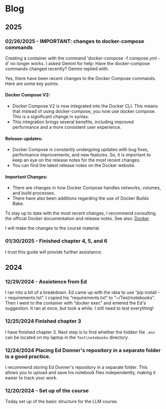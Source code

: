 # Blog

## 2025

### 02/26/2025 - IMPORTANT: changes to docker-compose commands

Creating a container with the command 'docker-compose -f compose.yml -d' no longer works. I asked Gemini for help: Have the docker-compose commands changed recently? Gemini replied with:

Yes, there have been recent changes to the Docker Compose commands. Here are some key points:

#### Docker Compose V2:
- Docker Compose V2 is now integrated into the Docker CLI. This means that instead of using docker-compose, you now use docker compose. This is a significant change in syntax.
- This integration brings several benefits, including improved performance and a more consistent user experience.

#### Release-updates:
- Docker Compose is constantly undergoing updates with bug fixes, performance improvements, and new features. So, it is important to keep an eye on the release notes for the most recent changes.
- You can find the latest release notes on the Docker website.

#### Important Changes:
- There are changes in how Docker Compose handles networks, volumes, and build processes.
- There have also been additions regarding the use of Docker Buildx Bake.

To stay up to date with the most recent changes, I recommend consulting the official Docker documentation and release notes. See also: [Docker](https://docs.docker.com/compose/)

I will make the changes to the course material.

### 01/30/2025 - Finished chapter 4, 5, and 6

I trust this guide will provide further assistance.

## 2024

### 12/29/2024 - Assistence from Ed

I ran into a bit of a breakdown. Ed came up with the idea to use “pip install -r requirements.txt”. I copied his “requirements.txt” to “~/Test/notebooks”. Then I went to the container with “docker exec” and entered the Ed's suggestion. It ran at once, but took a while. I still need to test everything!

### 12/25/2024 Finished chapter 3

I have finished chapter 3. Next step is to find whether the hidden file `.env` can be located on my laptop in the `Test\notebooks` directory.

### 12/24/2024 Placing Ed Donner's repository in a separate folder is a good practice.

I recommend storing Ed Donner's repository in a separate folder. This allows you to upload and save his notebook files independently, making it easier to track your work.

### 12/20/2024 - Set up of the course

Today set up of the basic structure for the LLM course.

